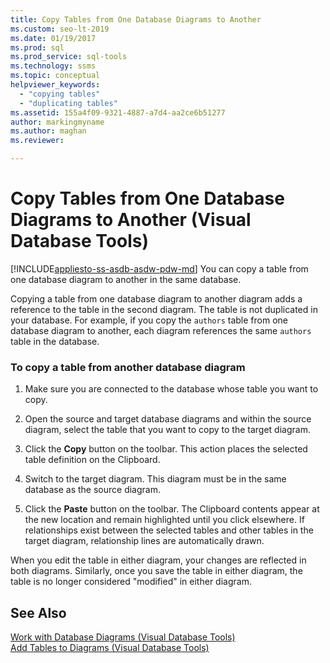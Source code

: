 ```yaml
---
title: Copy Tables from One Database Diagrams to Another
ms.custom: seo-lt-2019
ms.date: 01/19/2017
ms.prod: sql
ms.prod_service: sql-tools
ms.technology: ssms
ms.topic: conceptual
helpviewer_keywords: 
  - "copying tables"
  - "duplicating tables"
ms.assetid: 155a4f09-9321-4887-a7d4-aa2ce6b51277
author: markingmyname
ms.author: maghan
ms.reviewer: 

---
```

# Copy Tables from One Database Diagrams to Another (Visual Database Tools)
[!INCLUDE[appliesto-ss-asdb-asdw-pdw-md](../../includes/appliesto-ss-asdb-asdw-pdw-md.md)]
You can copy a table from one database diagram to another in the same database.  
  
Copying a table from one database diagram to another diagram adds a reference to the table in the second diagram. The table is not duplicated in your database. For example, if you copy the `authors` table from one database diagram to another, each diagram references the same `authors` table in the database.  
  
### To copy a table from another database diagram  
  
1.  Make sure you are connected to the database whose table you want to copy.  
  
2.  Open the source and target database diagrams and within the source diagram, select the table that you want to copy to the target diagram.  
  
3.  Click the **Copy** button on the toolbar. This action places the selected table definition on the Clipboard.  
  
4.  Switch to the target diagram. This diagram must be in the same database as the source diagram.  
  
5.  Click the **Paste** button on the toolbar. The Clipboard contents appear at the new location and remain highlighted until you click elsewhere. If relationships exist between the selected tables and other tables in the target diagram, relationship lines are automatically drawn.  
  
When you edit the table in either diagram, your changes are reflected in both diagrams. Similarly, once you save the table in either diagram, the table is no longer considered "modified" in either diagram.  
  
## See Also  
[Work with Database Diagrams &#40;Visual Database Tools&#41;](../../ssms/visual-db-tools/work-with-database-diagrams-visual-database-tools.md)  
[Add Tables to Diagrams &#40;Visual Database Tools&#41;](../../ssms/visual-db-tools/add-tables-to-diagrams-visual-database-tools.md)  
  

